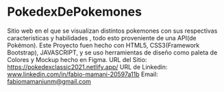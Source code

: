 # PokedexDePokemones
Sitio web en el que se visualizan distintos pokemones con sus respectivas caracteristicas y habilidades , todo esto proveniente de una API(de Pokémon).
Este Proyecto fuen hecho con HTML5, CSS3(Framework Bootstrap), JAVASCRIPT, y se uso herramientas de diseño como paleta de Colores y Mockup hecho en Figma.
URL del Sitio: https://pokedexclassic2021.netlify.app/
URL de Linkedin: www.linkedin.com/in/fabio-mamani-20597a11b
Email: fabiomamaniunm@gmail.com
